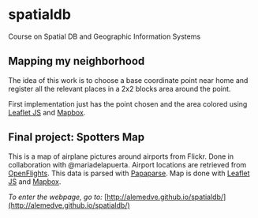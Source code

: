 # spatialdb
Course on Spatial DB and Geographic Information Systems

## Mapping my neighborhood
The idea of this work is to choose a base coordinate point near home and register all the relevant places in a 2x2 blocks area around the point.

First implementation just has the point chosen and the area colored using [Leaflet JS](http://leafletjs.com/) and [Mapbox](https://www.mapbox.com/).


## Final project: Spotters Map
This is a map of airplane pictures around airports from Flickr. Done in collaboration with @mariadelapuerta.
Airport locations are retrieved from [OpenFlights](http://openflights.org/data.html).
This data is parsed with [Papaparse](http://papaparse.com/).
Map is done with [Leaflet JS](http://leafletjs.com/) and [Mapbox](https://www.mapbox.com/).

*To enter the webpage, go to:* [http://alemedve.github.io/spatialdb/](http://alemedve.github.io/spatialdb/)
